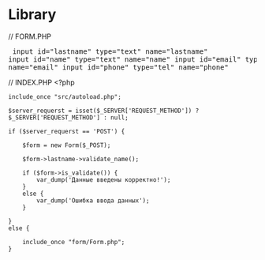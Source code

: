 # Library

// FORM.PHP
    <pre>
        input id="lastname" type="text" name="lastname"
        input id="name" type="text" name="name"
        input id="email" type="text" name="email"
        input id="phone" type="tel" name="phone"
    </pre>

// INDEX.PHP
    <?php

    include_once "src/autoload.php";

    $server_requerst = isset($_SERVER['REQUEST_METHOD']) ? $_SERVER['REQUEST_METHOD'] : null;

    if ($server_requerst == 'POST') {

        $form = new Form($_POST);

        $form->lastname->validate_name();

        if ($form->is_validate()) {
            var_dump('Данные введены корректно!');
        }
        else {
            var_dump('Ошибка ввода данных');
        }

    }
    else {

        include_once "form/Form.php";
    }